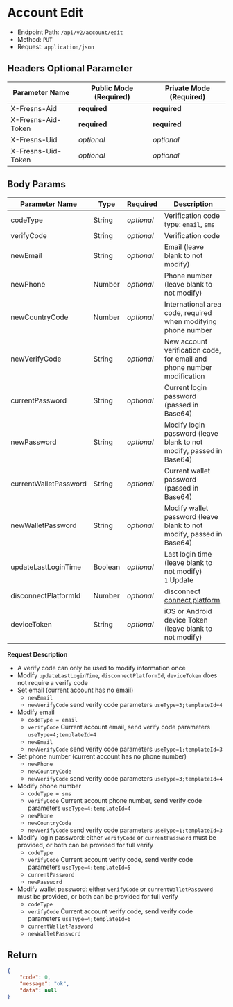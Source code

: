 # Account Edit

- Endpoint Path: `/api/v2/account/edit`
- Method: `PUT`
- Request: `application/json`

## Headers Optional Parameter

| Parameter Name | Public Mode (Required) | Private Mode (Required) |
| --- | --- | --- |
| X-Fresns-Aid | **required** | **required** |
| X-Fresns-Aid-Token | **required** | **required** |
| X-Fresns-Uid | *optional* | *optional* |
| X-Fresns-Uid-Token | *optional* | *optional* |

## Body Params

| Parameter Name | Type | Required | Description |
| --- | --- | --- | --- |
| codeType | String | *optional* | Verification code type: `email`, `sms` |
| verifyCode | String | *optional* | Verification code |
| newEmail | String | *optional* | Email (leave blank to not modify) |
| newPhone | Number | *optional* | Phone number (leave blank to not modify) |
| newCountryCode | Number | *optional* | International area code, required when modifying phone number |
| newVerifyCode | String | *optional* | New account verification code, for email and phone number modification |
| currentPassword | String | *optional* | Current login password (passed in Base64) |
| newPassword | String | *optional* | Modify login password (leave blank to not modify, passed in Base64) |
| currentWalletPassword | String | *optional* | Current wallet password (passed in Base64) |
| newWalletPassword | String | *optional* | Modify wallet password (leave blank to not modify, passed in Base64) |
| updateLastLoginTime | Boolean | *optional* | Last login time (leave blank to not modify)<br>`1` Update |
| disconnectPlatformId | Number | *optional* | disconnect [connect platform](../../database/dictionary/connects.md) |
| deviceToken | String | *optional* | iOS or Android device Token (leave blank to not modify) |

**Request Description**

- A verify code can only be used to modify information once
- Modify `updateLastLoginTime`, `disconnectPlatformId`, `deviceToken` does not require a verify code
- Set email (current account has no email)
    - `newEmail`
    - `newVerifyCode` send verify code parameters `useType=3;templateId=4`
- Modify email
    - `codeType = email`
    - `verifyCode` Current account email, send verify code parameters `useType=4;templateId=4`
    - `newEmail`
    - `newVerifyCode` send verify code parameters `useType=1;templateId=3`
- Set phone number (current account has no phone number)
    - `newPhone`
    - `newCountryCode`
    - `newVerifyCode` send verify code parameters `useType=3;templateId=4`
- Modify phone number
    - `codeType = sms`
    - `verifyCode` Current account phone number, send verify code parameters `useType=4;templateId=4`
    - `newPhone`
    - `newCountryCode`
    - `newVerifyCode` send verify code parameters `useType=1;templateId=3`
- Modify login password: either `verifyCode` or `currentPassword` must be provided, or both can be provided for full verify
    - `codeType`
    - `verifyCode` Current account verify code, send verify code parameters `useType=4;templateId=5`
    - `currentPassword`
    - `newPassword`
- Modify wallet password: either `verifyCode` or `currentWalletPassword` must be provided, or both can be provided for full verify
    - `codeType`
    - `verifyCode` Current account verify code, send verify code parameters `useType=4;templateId=6`
    - `currentWalletPassword`
    - `newWalletPassword`

## Return

```json
{
    "code": 0,
    "message": "ok",
    "data": null
}
```
